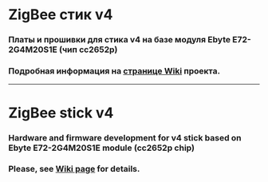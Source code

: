 # ZigBee стик v4

### Платы и прошивки для стика v4 на базе модуля Ebyte E72-2G4M20S1E (чип cc2652p)
### Подробная информация на [странице Wiki](https://github.com/egony/cc2652p_E72-2G4M20S1E/wiki) проекта.

***

# ZigBee stick v4

### Hardware and firmware development for v4 stick based on Ebyte E72-2G4M20S1E module (cc2652p chip)
### Please, see [Wiki page](https://github.com/egony/cc2652p_E72-2G4M20S1E/wiki) for details.

